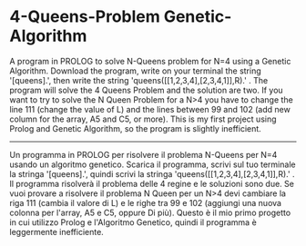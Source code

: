 # 4-Queens-Problem Genetic-Algorithm

A program in PROLOG to solve N-Queens problem for N=4 using a Genetic Algorithm.
Download the program, write on your terminal the string '[queens].', then write the string 'queens([[1,2,3,4],[2,3,4,1]],R).' .
The program will solve the 4 Queens Problem and the solution are two.
If you want to try to solve the N Queen Problem for a N>4 you have to change the line 111 (change the value of L) and the lines between 99 and 102 (add new column for the array, A5 and C5, or more).
This is my first project using Prolog and Genetic Algorithm, so the program is slightly inefficient.

----

Un programma in PROLOG per risolvere il problema N-Queens per N=4 usando un algoritmo genetico.
Scarica il programma, scrivi sul tuo terminale la stringa '[queens].', quindi scrivi la stringa 'queens([[1,2,3,4],[2,3,4,1]],R).' .
Il programma risolverà il problema delle 4 regine e le soluzioni sono due.
Se vuoi provare a risolvere il problema N Queen per un N>4 devi cambiare la riga 111 (cambia il valore di L) e le righe tra 99 e 102 (aggiungi una nuova colonna per l'array, A5 e C5, oppure Di più).
Questo è il mio primo progetto in cui utilizzo Prolog e l'Algoritmo Genetico, quindi il programma è leggermente inefficiente.

